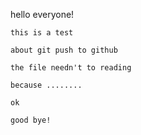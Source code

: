 hello everyone!

	this is a test 

	about git push to github

	the file needn't to reading 

	because ........

	ok 

	good bye!


